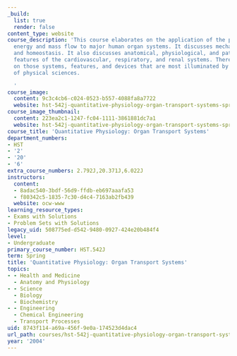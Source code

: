 ```yaml
---
_build:
  list: true
  render: false
content_type: website
course_description: 'This course elaborates on the application of the principles of
  energy and mass flow to major human organ systems. It discusses mechanisms of regulation
  and homeostasis. It also discusses anatomical, physiological, and pathophysiological
  features of the cardiovascular, respiratory, and renal systems. There is emphasis
  on those systems, features, and devices that are most illuminated by the methods
  of physical sciences.

  '
course_image:
  content: 9c3c4cb6-c024-0523-b557-4088fa8a7722
  website: hst-542j-quantitative-physiology-organ-transport-systems-spring-2004
course_image_thumbnail:
  content: 223ea2c1-1247-fc04-1111-3861881dc7a1
  website: hst-542j-quantitative-physiology-organ-transport-systems-spring-2004
course_title: 'Quantitative Physiology: Organ Transport Systems'
department_numbers:
- HST
- '2'
- '20'
- '6'
extra_course_numbers: 2.792J,20.371J,6.022J
instructors:
  content:
  - 8adac540-3bdf-56d9-ffdb-eb697aaafa53
  - f80342c5-1835-7c30-d4c4-7163ab2fb439
  website: ocw-www
learning_resource_types:
- Exams with Solutions
- Problem Sets with Solutions
legacy_uid: 508775ed-d542-9480-0927-424e20b484f4
level:
- Undergraduate
primary_course_number: HST.542J
term: Spring
title: 'Quantitative Physiology: Organ Transport Systems'
topics:
- - Health and Medicine
  - Anatomy and Physiology
- - Science
  - Biology
  - Biochemistry
- - Engineering
  - Chemical Engineering
  - Transport Processes
uid: 8743f114-a69a-456f-9e0a-174523d4dac4
url_path: courses/hst-542j-quantitative-physiology-organ-transport-systems-spring-2004
year: '2004'
---
```

